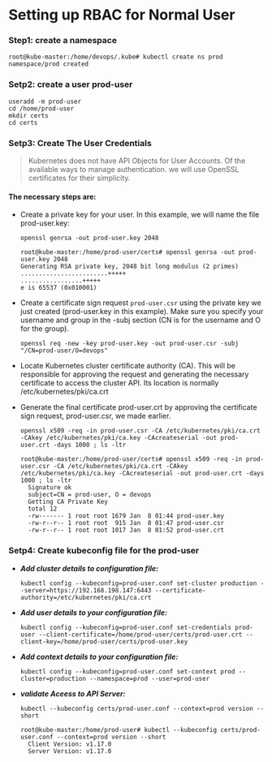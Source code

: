 # Setting up RBAC for Normal User 

### Step1: create a namespace 

```
root@kube-master:/home/devops/.kube# kubectl create ns prod
namespace/prod created
```
### Setp2: create a user prod-user

```
useradd -m prod-user
cd /home/prod-user
mkdir certs
cd certs
```

### Setp3: Create The User Credentials

> Kubernetes does not have API Objects for User Accounts. Of the available ways to manage authentication. we will use OpenSSL certificates for their simplicity. 

#### The necessary steps are:

* Create a private key for your user. In this example, we will name the file prod-user.key:

   `openssl genrsa -out prod-user.key 2048`
   
   ```
   root@kube-master:/home/prod-user/certs# openssl genrsa -out prod-user.key 2048
   Generating RSA private key, 2048 bit long modulus (2 primes)
   ........................+++++
   .................+++++
   e is 65537 (0x010001)
   ```

* Create a certificate sign request `prod-user.csr` using the private key we just created (prod-user.key in this example). Make sure you specify your username and group in the -subj section (CN is for the username and O for the group).

   `openssl req -new -key prod-user.key -out prod-user.csr -subj "/CN=prod-user/O=devops"`
   
* Locate Kubernetes cluster certificate authority (CA). This will be responsible for approving the request and generating the necessary certificate to access the cluster API. Its location is normally /etc/kubernetes/pki/ca.crt

* Generate the final certificate prod-user.crt by approving the certificate sign request, prod-user.csr, we made earlier. 
  
  `openssl x509 -req -in prod-user.csr -CA /etc/kubernetes/pki/ca.crt -CAkey /etc/kubernetes/pki/ca.key -CAcreateserial -out prod-user.crt -days 1000 ; ls -ltr`
  
  ```
  root@kube-master:/home/prod-user/certs# openssl x509 -req -in prod-user.csr -CA /etc/kubernetes/pki/ca.crt -CAkey /etc/kubernetes/pki/ca.key -CAcreateserial -out prod-user.crt -days 1000 ; ls -ltr
	Signature ok
	subject=CN = prod-user, O = devops
	Getting CA Private Key
	total 12
	-rw------- 1 root root 1679 Jan  8 01:44 prod-user.key
	-rw-r--r-- 1 root root  915 Jan  8 01:47 prod-user.csr
	-rw-r--r-- 1 root root 1017 Jan  8 01:52 prod-user.crt
  ```

### Setp4: Create kubeconfig file for the prod-user

* ***Add cluster details to configuration file:***
 
  `kubectl config --kubeconfig=prod-user.conf set-cluster production --server=https://192.168.198.147:6443 --certificate-authority=/etc/kubernetes/pki/ca.crt`

* ***Add user details to your configuration file:***
 
  `kubectl config --kubeconfig=prod-user.conf set-credentials prod-user --client-certificate=/home/prod-user/certs/prod-user.crt --client-key=/home/prod-user/certs/prod-user.key`

* ***Add context details to your configuration file:***
 
  `kubectl config --kubeconfig=prod-user.conf set-context prod --cluster=production --namespace=prod --user=prod-user`

* ***validate Aceess to API Server:***

  `kubectl --kubeconfig certs/prod-user.conf --context=prod version --short`

  ``` 
  root@kube-master:/home/prod-user# kubectl --kubeconfig certs/prod-user.conf --context=prod version --short
	Client Version: v1.17.0
	Server Version: v1.17.0
  ```
